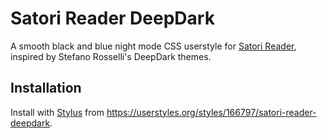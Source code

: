 # Satori Reader DeepDark

A smooth black and blue night mode CSS userstyle for [Satori Reader](https://www.satorireader.com), inspired by Stefano Rosselli's DeepDark themes.

## Installation

Install with [Stylus](https://chrome.google.com/webstore/detail/stylus/clngdbkpkpeebahjckkjfobafhncgmne) from <https://userstyles.org/styles/166797/satori-reader-deepdark>.
